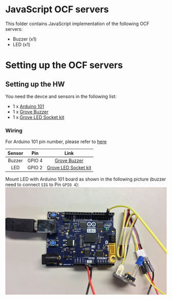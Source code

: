 # JavaScript OCF servers
This folder contains JavaScript implementation of the following OCF servers:
* Buzzer (x1)
* LED (x1)


# Setting up the OCF servers
## Setting up the HW
You need the devce and sensors in the following list:
* 1 x [Arduino 101](https://store.arduino.cc/usa/arduino-101)
* 1 x [Grove Buzzer](http://www.seeedstudio.com/wiki/Grove_-_Buzzer)
* 1 x [Grove LED Socket kit](http://wiki.seeedstudio.com/wiki/Grove_-_LED)

### Wiring
For Arduino 101 pin number, please refer to [here](https://www.zephyrproject.org/doc/boards/x86/arduino_101/doc/board.html#arduino-101-pinout)

|       Sensor      |   Pin  |          Link            |
|:-----------------:|:------:|:------------------------:|
| Buzzer            |   GPIO 4   |[Grove Buzzer](https://www.seeedstudio.com/Grove-Buzzer-p-768.html) |
| LED | GPIO 2 | [Grove LED Socket kit](http://wiki.seeedstudio.com/wiki/Grove_-_LED)|

Mount LED with Arduino 101 board as shown in the following picture (buzzer need to connect `SIG` to Pin `GPIO 4`):
![](../doc/sensor_connection.png)
